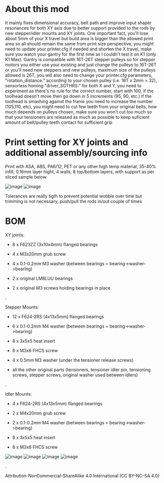 # About this mod
It mainly fixes dimensional accuracy, belt path and improve input shaper resonances for both XY axis due to better support provided to the rods by new stepper/idler mounts and XY joints. One important fact, you'll lose about 5mm of your X travel but build area is bigger than the allowed print area so all should remain the same from print size perspective, you might need to update your printer.cfg if needed and shorten the X travel, make sure you watch your gantry for the first time as I couldn't test it on K1 (only K1 Max). Gantry is compatible with 16T-26T stepper pulleys so for stepper motors you either use your existing and just change the pulleys to 16T-26T or you'll need new steppers and new pulleys, maximum size of the pulleys allowed is 26T, you will also need to change your printer.cfg parameters, "rotation_distance:" according to your chosen pulley (i.e. 16T x 2mm = 32), sensorless homing "driver_SGTHRS:" for both X and Y, you need to experiment as there's no rule for the correct number, start with 100, if the toolhead doesn't move then go down in 5 increments (95, 90, etc.) if the toolhead is smashing against the frame you need to increase the number (105,110, etc), you might need to cut few teeth from your original belts, how much depends on pulleys chosen, make sure you won't cut too much so that your tensioners are released as much as possible to keep suficient amount of belt/pulley teeth contact for sufficient grip 

# Print setting for XY joints and additional assembly/sourcing info
Print with ASA, ABS, PA6/12, PET or any other high temp material, 35-40% infill, 0.16mm layer hight, 4 walls, 8 top/bottom layers, with support as per sliced sample below 

![image](https://github.com/kukynas/K1-Max/assets/111185750/8ea78cc5-16e3-4fcc-9b98-e0a3b24c81c4)
![image](https://github.com/kukynas/K1-Max/assets/111185750/39efc693-e47e-462f-9be7-1c3707e0ea98)


Tolerances are really tigth to prevent potential wobble over time but trimming is not necessary, push/pull the rods in/out couple of times   

# BOM
XY joints:

- 8 x F623ZZ (3x10x4mm) flanged bearings

- 4 x M3x20mm grub screw

- 4 x 0.1-0.2mm M3 washer (between bearings = bearing->washer->bearing)

- 2 x original LM8LUU bearings

- 2 x original M3 screws holding bearings in place


.

Stepper Mounts:

- 12 x F624-2RS (4x13x5mm) flanged bearings

- 6 x 0.1-0.2mm M4 washer (between bearings = bearing->washer->bearing)

- 8 x 3x5x5 heat insert

- 8 x M3x6 FHCS screw

- 4 x 0.5mm M3 washer (under the tensioner release screws)

- all the other original parts (tensioners, tensioner idler pin, tensioning screws, stepper screws, original washer used between idlers)


.

Idler Mounts:

- 4 x F624-2RS (4x13x5mm) flanged bearings

- 2 x M4x20mm grub screw

- 2 x 0.1-0.2mm M4 washer (between bearings = bearing->washer->bearing)

- 8 x 3x5x5 heat insert

- 8 x M3x6 FHCS screw


![image](https://github.com/kukynas/K1-Max/assets/111185750/5482d30a-b311-4728-830f-4570eb04767a)
![image](https://github.com/kukynas/K1-Max/assets/111185750/d6c2472f-de5c-41c7-afa3-5d19fb37f812)
![image](https://github.com/kukynas/K1-Max/assets/111185750/64c99494-d2b0-4397-928b-ac3d9b3d99ea)
![image](https://github.com/kukynas/K1-Max/assets/111185750/f614304e-27de-424c-a38f-d79e6f6fd145)


.


Attribution-NonCommercial-ShareAlike 4.0 International (CC BY-NC-SA 4.0)




